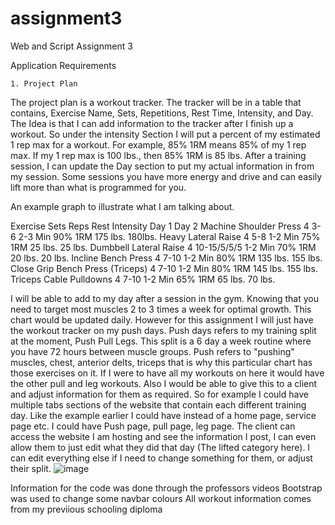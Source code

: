 # assignment3
Web and Script Assignment 3


Application Requirements 

	1. Project Plan

The project plan is a workout tracker. The tracker will be in a table that contains, Exercise Name, Sets, Repetitions, Rest Time, Intensity, and Day. The Idea is that I can add information to the tracker after I finish up a workout. So under the intensity Section I will put a percent of my estimated 1 rep max for a workout. For example, 85% 1RM means 85% of my 1 rep max. If my 1 rep max is 100 lbs., then 85% 1RM is 85 lbs.  After a training session, I can update the Day section to put my actual information in from my session. Some sessions you have more energy and drive and can easily lift more than what is programmed for you. 

An example graph to illustrate what I am talking about. 

Exercise	Sets	Reps	Rest	Intensity	Day 1	Day 2
Machine Shoulder Press 	4	3-6	2-3 Min	90% 1RM	175 lbs.	180lbs.
Heavy Lateral Raise	4	5-8	1-2 Min	75% 1RM	25 lbs.	25 lbs.
Dumbbell Lateral Raise	4	10-15/5/5/5	1-2 Min	70% 1RM	20 lbs.	20 lbs.
Incline Bench Press	4	7-10	1-2 Min	80% 1RM	135 lbs.	155 lbs.
Close Grip Bench Press (Triceps)	4	7-10	1-2 Min	80% 1RM	145 lbs.	155 lbs.
Triceps Cable Pulldowns 	4	7-10	1-2 Min	65% 1RM	65 lbs.	70 lbs.

I will be able to add to my day after a session in the gym. Knowing that you need to target most muscles 2 to 3 times a week for optimal growth. This chart would be updated daily. However for this assignment I will just have the workout tracker on my push days. Push days refers to my training split at the moment, Push Pull Legs. This split is a 6 day a week routine where you have 72 hours between muscle groups. Push refers to "pushing" muscles, chest, anterior delts, triceps that is why this particular chart has those exercises on it. If I were to have all my workouts on here it would have the other pull and leg workouts. Also I would be able to give this to a client and adjust information for them as required. So for example I could have multiple tabs sections of the website that contain each different training day. Like the example earlier I could have instead of a home page, service page etc. I could have Push page, pull page, leg page. The client can access the website I am hosting and see the information I post, I can even allow them to just edit what they did that day (The lifted category here). I can edit everything else if I need to change something for them, or adjust their split. 
![image](https://user-images.githubusercontent.com/115003599/202802025-9c6df70e-cd26-42a2-be4f-dcc9269f718b.png)


Information for the code was done through the professors videos
Bootstrap was used to change some navbar colours
All workout information comes from my previious schooling diploma 
